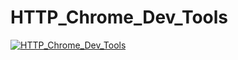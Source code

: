 # HTTP_Chrome_Dev_Tools

[![HTTP_Chrome_Dev_Tools](https://img.shields.io/badge/-HTTP_Chrome_Dev_Tools-090909?style=for-the-badge&logo=GoogleDrive&logoColor=1195F5)](https://drive.google.com/drive/u/0/folders/1QNncxDOVWUV0Yld5GAQFOItJUnb_rWDK)